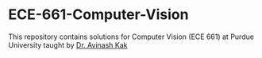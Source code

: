 # ECE-661-Computer-Vision
This repository contains solutions for Computer Vision (ECE 661) at Purdue University taught by [Dr. Avinash Kak](https://engineering.purdue.edu/kak/)
